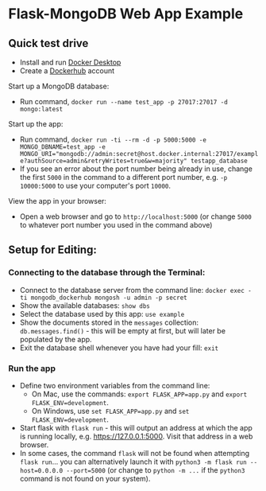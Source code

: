 # Flask-MongoDB Web App Example

## Quick test drive
- Install and run [Docker Desktop](https://www.docker.com/get-started)
- Create a [Dockerhub](https://hub.docker.com/signup) account

Start up a MongoDB database:
- Run command, `docker run --name test_app -p 27017:27017 -d mongo:latest`

Start up the app:
- Run command, `docker run -ti --rm -d -p 5000:5000 -e MONGO_DBNAME=test_app -e MONGO_URI="mongodb://admin:secret@host.docker.internal:27017/example?authSource=admin&retryWrites=true&w=majority" testapp_database`
- If you see an error about the port number being already in use, change the first `5000` in the command to a different port number, e.g. `-p 10000:5000` to use your computer's port `10000`.

View the app in your browser:
- Open a web browser and go to `http://localhost:5000` (or change `5000` to whatever port number you used in the command above)

## Setup for Editing:
### Connecting to the database through the Terminal:
- Connect to the database server from the command line: `docker exec -ti mongodb_dockerhub mongosh -u admin -p secret`
- Show the available databases: `show dbs`
- Select the database used by this app: `use example`
- Show the documents stored in the `messages` collection: `db.messages.find()` - this will be empty at first, but will later be populated by the app.
- Exit the database shell whenever you have had your fill: `exit`

### Run the app
- Define two environment variables from the command line:
  - On Mac, use the commands: `export FLASK_APP=app.py` and `export FLASK_ENV=development`.
  - On Windows, use `set FLASK_APP=app.py` and `set FLASK_ENV=development`.
- Start flask with `flask run` - this will output an address at which the app is running locally, e.g. https://127.0.0.1:5000. Visit that address in a web browser.
- In some cases, the command `flask` will not be found when attempting `flask run`... you can alternatively launch it with `python3 -m flask run --host=0.0.0.0 --port=5000` (or change to `python -m ...` if the `python3` command is not found on your system).